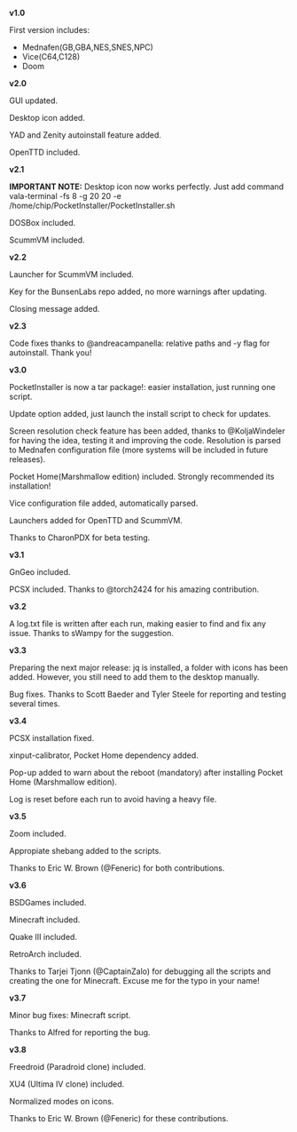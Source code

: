 **v1.0**

First version includes:
  - Mednafen(GB,GBA,NES,SNES,NPC)
  - Vice(C64,C128)
  - Doom

**v2.0**

GUI updated.

Desktop icon added.

YAD and  Zenity autoinstall feature added.

OpenTTD included.

**v2.1**

**IMPORTANT NOTE:** Desktop icon now works perfectly. Just add command vala-terminal -fs 8 -g 20 20 -e /home/chip/PocketInstaller/PocketInstaller.sh

DOSBox included.

ScummVM included.

**v2.2**

Launcher for ScummVM included.

Key for the BunsenLabs repo added, no more warnings after updating.

Closing message added.

**v2.3**

Code fixes thanks to @andreacampanella: relative paths and -y flag for autoinstall. Thank you!

**v3.0**

PocketInstaller is now a tar package!: easier installation, just running one script.

Update option added, just launch the install script to check for updates.

Screen resolution check feature has been added, thanks to @KoljaWindeler for having the idea, testing it and improving the code. Resolution is parsed to Mednafen configuration file (more systems will be included in future releases).

Pocket Home(Marshmallow edition) included. Strongly recommended its installation!

Vice configuration file added, automatically parsed.

Launchers added for OpenTTD and ScummVM.

Thanks to CharonPDX for beta testing.


**v3.1**

GnGeo included.

PCSX included. Thanks to @torch2424 for his amazing contribution.

**v3.2**

A log.txt file is written after each run, making easier to find and fix any issue. Thanks to sWampy for the suggestion.

**v3.3**

Preparing the next major release: jq is installed, a folder with icons has been added. However, you still need to add them to the desktop manually.

Bug fixes. Thanks to Scott Baeder and Tyler Steele for reporting and testing several times.

**v3.4**

PCSX installation fixed.

xinput-calibrator, Pocket Home dependency added.

Pop-up added to warn about the reboot (mandatory) after installing Pocket Home (Marshmallow edition).

Log is reset before each run to avoid having a heavy file.

**v3.5**

Zoom included.

Appropiate shebang added to the scripts. 

Thanks to Eric W. Brown (@Feneric) for both contributions.

**v3.6**

BSDGames included.

Minecraft included.

Quake III included.

RetroArch included.

Thanks to Tarjei Tjonn (@CaptainZalo) for debugging all the scripts and creating the one for Minecraft. Excuse me for the typo in your name!

**v3.7**

Minor bug fixes: Minecraft script.

Thanks to Alfred for reporting the bug.

**v3.8**

Freedroid (Paradroid clone) included.

XU4 (Ultima IV clone) included.

Normalized modes on icons.

Thanks to Eric W. Brown (@Feneric) for these contributions.
